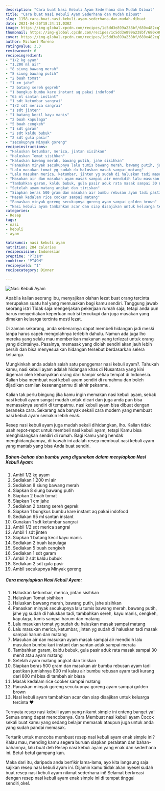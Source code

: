 ```yaml
---
description: "Cara buat Nasi Kebuli Ayam Sederhana dan Mudah Dibuat"
title: "Cara buat Nasi Kebuli Ayam Sederhana dan Mudah Dibuat"
slug: 1158-cara-buat-nasi-kebuli-ayam-sederhana-dan-mudah-dibuat
date: 2021-04-26T18:34:11.030Z
image: https://img-global.cpcdn.com/recipes/1c5dd3e899a238bf/680x482cq70/nasi-kebuli-ayam-foto-resep-utama.jpg
thumbnail: https://img-global.cpcdn.com/recipes/1c5dd3e899a238bf/680x482cq70/nasi-kebuli-ayam-foto-resep-utama.jpg
cover: https://img-global.cpcdn.com/recipes/1c5dd3e899a238bf/680x482cq70/nasi-kebuli-ayam-foto-resep-utama.jpg
author: Michael Moreno
ratingvalue: 3.3
reviewcount: 6
recipeingredient:
- "1/2 kg ayam"
- "1.200 ml air"
- "8 siung bawang merah"
- "8 siung bawang putih"
- "2 buah tomat"
- "1 cm jahe"
- "2 batang sereh geprek"
- "1 bungkus bumbu kare instant aq pakai indofood"
- "65 ml santan instant"
- "1 sdt ketumbar sangrai"
- "1/2 sdt merica sangrai"
- "1 sdt jinten"
- "1 batang kecil kayu manis"
- "2 buah kapulaga"
- "5 buah cengkeh"
- "1 sdt garam"
- "2 sdt kaldu bubuk"
- "2 sdt gula pasir"
- "secukupnya Minyak goreng"
recipeinstructions:
- "Haluskan ketumbar, merica, jintan sisihkan"
- "Haluskan Tomat sisihkan"
- "Haluskan bawang merah, bawang putih, jahe sisihkan"
- "Panaskan minyak secukupnya lalu tumis bawang merah, bawang putih, jahe yg sudah di haluskan tadi, tambahkan sereh, kayu manis, cengkeh, kapulaga, tumis sampai harum dan matang"
- "Lalu masukan tomat yg sudah du haluskan masak sampai matang"
- "Lalu masukan merica, ketumbar, jinten yg sudah di haluskan tadi masak sampai harum dan matang"
- "Masukan air dan masukan ayam masak sampai air mendidih lalu masukan bumbu kari instant dan santan aduk sampai merata"
- "Tambahkan garam, kaldu bubuk, gula pasir aduk rata masak sampai 30 menit atau ayam matang"
- "Setelah ayam matang angkat dan tiriskan"
- "Siapkan beras 500 gram dan masukan air bumbu rebusan ayam tadi pastikan jumlahnya 800 ml kalau air bumbu rebusan ayam tadi kurang dari 800 ml bisa di tambah air biasa"
- "Masak kedalam rice cooker sampai matang"
- "Panaskan minyak goreng secukupnya goreng ayam sampai golden brown"
- "Nasi kebuli ayam tambahkan acar dan siap disajikan untuk keluarga tercinta ❤"
categories:
- Resep
tags:
- nasi
- kebuli
- ayam

katakunci: nasi kebuli ayam 
nutrition: 284 calories
recipecuisine: Indonesian
preptime: "PT31M"
cooktime: "PT49M"
recipeyield: "1"
recipecategory: Dinner

---
```



![Nasi Kebuli Ayam](https://img-global.cpcdn.com/recipes/1c5dd3e899a238bf/680x482cq70/nasi-kebuli-ayam-foto-resep-utama.jpg)

Apabila kalian seorang ibu, menyajikan olahan lezat buat orang tercinta merupakan suatu hal yang memuaskan bagi kamu sendiri. Tanggung jawab seorang istri Tidak saja mengerjakan pekerjaan rumah saja, tetapi anda pun harus menyediakan keperluan nutrisi tercukupi dan juga masakan yang dimakan keluarga tercinta mesti lezat.

Di zaman  sekarang, anda sebenarnya dapat membeli hidangan jadi meski tanpa harus capek mengolahnya terlebih dahulu. Namun ada juga lho mereka yang selalu mau memberikan makanan yang terlezat untuk orang yang dicintainya. Pasalnya, memasak yang diolah sendiri akan jauh lebih bersih dan bisa menyesuaikan hidangan tersebut berdasarkan selera keluarga. 



Mungkinkah anda adalah salah satu penggemar nasi kebuli ayam?. Tahukah kamu, nasi kebuli ayam adalah hidangan khas di Nusantara yang kini digemari oleh kebanyakan orang dari hampir setiap tempat di Indonesia. Kalian bisa membuat nasi kebuli ayam sendiri di rumahmu dan boleh dijadikan camilan kesenanganmu di akhir pekanmu.

Kalian tak perlu bingung jika kamu ingin memakan nasi kebuli ayam, sebab nasi kebuli ayam sangat mudah untuk dicari dan juga anda pun bisa memasaknya sendiri di tempatmu. nasi kebuli ayam bisa dibuat dengan beraneka cara. Sekarang ada banyak sekali cara modern yang membuat nasi kebuli ayam semakin lebih enak.

Resep nasi kebuli ayam juga mudah sekali dihidangkan, lho. Kalian tidak usah repot-repot untuk membeli nasi kebuli ayam, tetapi Kamu bisa menghidangkan sendiri di rumah. Bagi Kamu yang hendak menghidangkannya, di bawah ini adalah resep membuat nasi kebuli ayam yang mantab yang bisa Anda buat sendiri.

<!--inarticleads1-->

##### Bahan-bahan dan bumbu yang digunakan dalam menyiapkan Nasi Kebuli Ayam:

1. Ambil 1/2 kg ayam
1. Sediakan 1.200 ml air
1. Sediakan 8 siung bawang merah
1. Siapkan 8 siung bawang putih
1. Siapkan 2 buah tomat
1. Siapkan 1 cm jahe
1. Sediakan 2 batang sereh geprek
1. Siapkan 1 bungkus bumbu kare instant aq pakai indofood
1. Sediakan 65 ml santan instant
1. Gunakan 1 sdt ketumbar sangrai
1. Ambil 1/2 sdt merica sangrai
1. Ambil 1 sdt jinten
1. Siapkan 1 batang kecil kayu manis
1. Sediakan 2 buah kapulaga
1. Sediakan 5 buah cengkeh
1. Sediakan 1 sdt garam
1. Ambil 2 sdt kaldu bubuk
1. Sediakan 2 sdt gula pasir
1. Ambil secukupnya Minyak goreng




<!--inarticleads2-->

##### Cara menyiapkan Nasi Kebuli Ayam:

1. Haluskan ketumbar, merica, jintan sisihkan
1. Haluskan Tomat sisihkan
1. Haluskan bawang merah, bawang putih, jahe sisihkan
1. Panaskan minyak secukupnya lalu tumis bawang merah, bawang putih, jahe yg sudah di haluskan tadi, tambahkan sereh, kayu manis, cengkeh, kapulaga, tumis sampai harum dan matang
1. Lalu masukan tomat yg sudah du haluskan masak sampai matang
1. Lalu masukan merica, ketumbar, jinten yg sudah di haluskan tadi masak sampai harum dan matang
1. Masukan air dan masukan ayam masak sampai air mendidih lalu masukan bumbu kari instant dan santan aduk sampai merata
1. Tambahkan garam, kaldu bubuk, gula pasir aduk rata masak sampai 30 menit atau ayam matang
1. Setelah ayam matang angkat dan tiriskan
1. Siapkan beras 500 gram dan masukan air bumbu rebusan ayam tadi pastikan jumlahnya 800 ml kalau air bumbu rebusan ayam tadi kurang dari 800 ml bisa di tambah air biasa
1. Masak kedalam rice cooker sampai matang
1. Panaskan minyak goreng secukupnya goreng ayam sampai golden brown
1. Nasi kebuli ayam tambahkan acar dan siap disajikan untuk keluarga tercinta ❤




Ternyata resep nasi kebuli ayam yang nikamt simple ini enteng banget ya! Semua orang dapat mencobanya. Cara Membuat nasi kebuli ayam Cocok sekali buat kamu yang sedang belajar memasak ataupun juga untuk anda yang sudah pandai memasak.

Tertarik untuk mencoba membuat resep nasi kebuli ayam enak simple ini? Kalau mau, mending kamu segera buruan siapkan peralatan dan bahan-bahannya, lalu buat deh Resep nasi kebuli ayam yang enak dan sederhana ini. Betul-betul gampang kan. 

Maka dari itu, daripada anda berfikir lama-lama, ayo kita langsung saja sajikan resep nasi kebuli ayam ini. Dijamin kamu tiidak akan nyesel sudah buat resep nasi kebuli ayam nikmat sederhana ini! Selamat berkreasi dengan resep nasi kebuli ayam enak simple ini di tempat tinggal sendiri,oke!.

